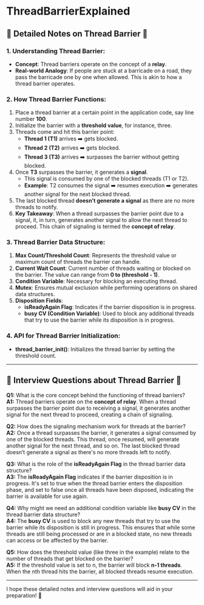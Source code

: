 # ThreadBarrierExplained

## 📝 Detailed Notes on Thread Barrier 🧵

### **1. Understanding Thread Barrier:**
- **Concept**: Thread barriers operate on the concept of a **relay**.
- **Real-world Analogy**: If people are stuck at a barricade on a road, they pass the barricade one by one when allowed. This is akin to how a thread barrier operates.

### **2. How Thread Barrier Functions:**
1. Place a thread barrier at a certain point in the application code, say line number **100**.
2. Initialize the barrier with a **threshold value**, for instance, three.
3. Threads come and hit this barrier point:
    - **Thread 1 (T1)** arrives ➡️ gets blocked.
    - **Thread 2 (T2)** arrives ➡️ gets blocked.
    - **Thread 3 (T3)** arrives ➡️ surpasses the barrier without getting blocked.
4. Once **T3** surpasses the barrier, it generates a **signal**.
    - This signal is consumed by one of the blocked threads (T1 or T2).
    - **Example**: T2 consumes the signal ➡️ resumes execution ➡️ generates another signal for the next blocked thread.
5. The last blocked thread **doesn’t generate a signal** as there are no more threads to notify.
6. **Key Takeaway**: When a thread surpasses the barrier point due to a signal, it, in turn, generates another signal to allow the next thread to proceed. This chain of signaling is termed the **concept of relay**.

### **3. Thread Barrier Data Structure:**
1. **Max Count/Threshold Count**: Represents the threshold value or maximum count of threads the barrier can handle.
2. **Current Wait Count**: Current number of threads waiting or blocked on the barrier. The value can range from **0 to (threshold - 1)**.
3. **Condition Variable**: Necessary for blocking an executing thread.
4. **Mutex**: Ensures mutual exclusion while performing operations on shared data structures.
5. **Disposition Fields**: 
    - **isReadyAgain Flag**: Indicates if the barrier disposition is in progress.
    - **busy CV (Condition Variable)**: Used to block any additional threads that try to use the barrier while its disposition is in progress.

### **4. API for Thread Barrier Initialization**:
- **thread_barrier_init()**: Initializes the thread barrier by setting the threshold count.

---

## 🤔 Interview Questions about Thread Barrier 🧵

**Q1:** What is the core concept behind the functioning of thread barriers?  
**A1:** Thread barriers operate on the **concept of relay**. When a thread surpasses the barrier point due to receiving a signal, it generates another signal for the next thread to proceed, creating a chain of signaling.

**Q2:** How does the signaling mechanism work for threads at the barrier?  
**A2:** Once a thread surpasses the barrier, it generates a signal consumed by one of the blocked threads. This thread, once resumed, will generate another signal for the next thread, and so on. The last blocked thread doesn’t generate a signal as there's no more threads left to notify.

**Q3:** What is the role of the **isReadyAgain Flag** in the thread barrier data structure?  
**A3:** The **isReadyAgain Flag** indicates if the barrier disposition is in progress. It's set to true when the thread barrier enters the disposition phase, and set to false once all threads have been disposed, indicating the barrier is available for use again.

**Q4:** Why might we need an additional condition variable like **busy CV** in the thread barrier data structure?  
**A4:** The **busy CV** is used to block any new threads that try to use the barrier while its disposition is still in progress. This ensures that while some threads are still being processed or are in a blocked state, no new threads can access or be affected by the barrier.

**Q5:** How does the threshold value (like three in the example) relate to the number of threads that get blocked on the barrier?  
**A5:** If the threshold value is set to n, the barrier will block **n-1 threads**. When the nth thread hits the barrier, all blocked threads resume execution.

---

I hope these detailed notes and interview questions will aid in your preparation! 🌟
